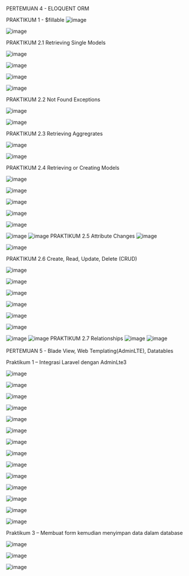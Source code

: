 PERTEMUAN 4 - ELOQUENT ORM

PRAKTIKUM 1 - $fillable
![image](https://github.com/Pattricyasonnya/Pemrogramman-Web-Lanjut/assets/143475853/df709944-7b90-4726-8bf3-af948366eb99)

![image](https://github.com/Pattricyasonnya/Pemrogramman-Web-Lanjut/assets/143475853/798c2984-f0db-4d67-a08a-daed1f926e68)

PRAKTIKUM 2.1 Retrieving Single Models

![image](https://github.com/Pattricyasonnya/Pemrogramman-Web-Lanjut/assets/143475853/bfe5a801-7119-4c7c-af04-1b7811f8d9bf)

![image](https://github.com/Pattricyasonnya/Pemrogramman-Web-Lanjut/assets/143475853/5b02fcec-649a-4ccc-be0d-773f7a78a4cd)

![image](https://github.com/Pattricyasonnya/Pemrogramman-Web-Lanjut/assets/143475853/00dd4449-a28c-4c8b-9643-7f943a224232)

![image](https://github.com/Pattricyasonnya/Pemrogramman-Web-Lanjut/assets/143475853/34f14dd1-3d0a-431b-a4b8-946e76cc2f78)

PRAKTIKUM 2.2 Not Found Exceptions

![image](https://github.com/Pattricyasonnya/Pemrogramman-Web-Lanjut/assets/143475853/be1abc3f-c53d-4182-a290-f6a55c1c45ed)

![image](https://github.com/Pattricyasonnya/Pemrogramman-Web-Lanjut/assets/143475853/a912058f-0af4-4334-b7f0-56ac7f233b3c)

PRAKTIKUM 2.3 Retrieving Aggregrates

![image](https://github.com/Pattricyasonnya/Pemrogramman-Web-Lanjut/assets/143475853/9f3acbb8-3304-4dbf-ba70-668fa103d4fc)

![image](https://github.com/Pattricyasonnya/Pemrogramman-Web-Lanjut/assets/143475853/5179067c-55c6-4a6d-995f-9901300e468e)

PRAKTIKUM 2.4 Retrieving or Creating Models

![image](https://github.com/Pattricyasonnya/Pemrogramman-Web-Lanjut/assets/143475853/3636ce67-903f-422c-bb89-34cabaa50958)

![image](https://github.com/Pattricyasonnya/Pemrogramman-Web-Lanjut/assets/143475853/45a4fb0e-830b-47da-a596-24002d9d56ec)

![image](https://github.com/Pattricyasonnya/Pemrogramman-Web-Lanjut/assets/143475853/b2946d20-cbd5-4321-8ac0-2e0d9bee5396)

![image](https://github.com/Pattricyasonnya/Pemrogramman-Web-Lanjut/assets/143475853/9f51e5c3-5a03-4b79-9d9c-baf0aeb6f816)

![image](https://github.com/Pattricyasonnya/Pemrogramman-Web-Lanjut/assets/143475853/4af1e87d-223d-43fe-8594-55e5472d71c9)

![image](https://github.com/Pattricyasonnya/Pemrogramman-Web-Lanjut/assets/143475853/99ad79ce-beb5-47d9-b396-0a653ba0dc3a)
![image](https://github.com/Pattricyasonnya/Pemrogramman-Web-Lanjut/assets/143475853/e8fbf05a-845a-4dae-8fd0-2007b6d0dc91)
PRAKTIKUM 2.5 Attribute Changes
![image](https://github.com/Pattricyasonnya/Pemrogramman-Web-Lanjut/assets/143475853/62b77826-1957-413b-a781-6c567aa32ca6)

![image](https://github.com/Pattricyasonnya/Pemrogramman-Web-Lanjut/assets/143475853/0f5eb278-5c69-42ff-a0ad-38fa5429c6ab)

PRAKTIKUM 2.6 Create, Read, Update, Delete (CRUD)

![image](https://github.com/Pattricyasonnya/Pemrogramman-Web-Lanjut/assets/143475853/c3a5109b-810d-411c-96e9-f569b8b0518c)

![image](https://github.com/Pattricyasonnya/Pemrogramman-Web-Lanjut/assets/143475853/000aaa2a-0e39-4bf1-b0da-52ead71f931d)

![image](https://github.com/Pattricyasonnya/Pemrogramman-Web-Lanjut/assets/143475853/0ea8e295-49af-42af-91c9-3ae80d0329e0)

![image](https://github.com/Pattricyasonnya/Pemrogramman-Web-Lanjut/assets/143475853/81649935-5e04-485a-8554-3d60a0042220)

![image](https://github.com/Pattricyasonnya/Pemrogramman-Web-Lanjut/assets/143475853/731e5176-d786-4da8-aa45-7210ee313865)

![image](https://github.com/Pattricyasonnya/Pemrogramman-Web-Lanjut/assets/143475853/24d4501e-7743-4676-8910-2d7f7a7cc465)

![image](https://github.com/Pattricyasonnya/Pemrogramman-Web-Lanjut/assets/143475853/62a5e6a1-ddc5-4c78-bae5-66abdfdd83c4)
![image](https://github.com/Pattricyasonnya/Pemrogramman-Web-Lanjut/assets/143475853/e664cdae-47e9-47fb-bb8b-418671d7cdc2)
PRAKTIKUM 2.7 Relationships
![image](https://github.com/Pattricyasonnya/Pemrogramman-Web-Lanjut/assets/143475853/6c98c0bb-789b-4b82-917b-bfaa30d1bfcb)
![image](https://github.com/Pattricyasonnya/Pemrogramman-Web-Lanjut/assets/143475853/54d90ba3-064a-4eea-ac97-7e9de23035a2)
<br>
<br>
PERTEMUAN 5 - Blade View, Web Templating(AdminLTE), Datatables

Praktikum 1 – Integrasi Laravel dengan AdminLte3

![image](https://github.com/Pattricyasonnya/Pemrogramman-Web-Lanjut/assets/143475853/8a86f4c4-91a5-4bda-a5b3-5e7368d174e4)

![image](https://github.com/Pattricyasonnya/Pemrogramman-Web-Lanjut/assets/143475853/0b718689-4db5-4d85-a8bf-8ecb57854e9e)

![image](https://github.com/Pattricyasonnya/Pemrogramman-Web-Lanjut/assets/143475853/a7faf450-c5b7-4e39-ab6e-264c470f36dc)

![image](https://github.com/Pattricyasonnya/Pemrogramman-Web-Lanjut/assets/143475853/f7288a9e-9f2c-4fe4-a6c6-9864d876a97a)

![image](https://github.com/Pattricyasonnya/Pemrogramman-Web-Lanjut/assets/143475853/5a83676e-6891-4ce5-9e04-bceb0b952dc2)

![image](https://github.com/Pattricyasonnya/Pemrogramman-Web-Lanjut/assets/143475853/c916cc88-64ff-48ae-9522-d24cedabd56d)

![image](https://github.com/Pattricyasonnya/Pemrogramman-Web-Lanjut/assets/143475853/6c905ddf-9ad7-48bd-967f-324cbc930d52)

![image](https://github.com/Pattricyasonnya/Pemrogramman-Web-Lanjut/assets/143475853/2317d656-fe5a-4bcb-bc88-4ac20af6f65c)

![image](https://github.com/Pattricyasonnya/Pemrogramman-Web-Lanjut/assets/143475853/44915d88-1137-4df9-9bed-ef76db03c521)

![image](https://github.com/Pattricyasonnya/Pemrogramman-Web-Lanjut/assets/143475853/ce68d4bf-57e6-48f2-99d2-ca8e672845a8)

![image](https://github.com/Pattricyasonnya/Pemrogramman-Web-Lanjut/assets/143475853/2fb595f2-5389-43bc-9dfd-bda52e429faf)

![image](https://github.com/Pattricyasonnya/Pemrogramman-Web-Lanjut/assets/143475853/b9e91e99-34b3-4752-9238-785b1a07b82e)

![image](https://github.com/Pattricyasonnya/Pemrogramman-Web-Lanjut/assets/143475853/46b7b3b9-089b-4550-a7ad-f81a62e1a750)

![image](https://github.com/Pattricyasonnya/Pemrogramman-Web-Lanjut/assets/143475853/88f43c91-9a0a-4341-beb9-62b6dd8c9767)

Praktikum 3 – Membuat form kemudian menyimpan data dalam database

![image](https://github.com/Pattricyasonnya/Pemrogramman-Web-Lanjut/assets/143475853/bedc0b25-92d1-4695-b30b-fa01b2814fbd)

![image](https://github.com/Pattricyasonnya/Pemrogramman-Web-Lanjut/assets/143475853/27f6417c-0749-469e-9176-8582269e72d3)

![image](https://github.com/Pattricyasonnya/Pemrogramman-Web-Lanjut/assets/143475853/0c946552-b7c9-4271-9b7f-70bb5195fcdd)
